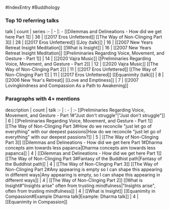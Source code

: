 #IndexEntry #Buddhology

### Top 10 referring talks
talk | count | series
:- | - |: -
[[Dilemmas and Delineations - How did we get here Part 1]] | 36 | [[2017 Eros Unfettered]]
[[The Way of Non-Clinging Part 3]] | 28 | [[2017 Eros Unfettered]]
[[Joy (talk)]] | 16 | [[2007 New Years Retreat Insight Meditation]]
[[What is Insight]] | 16 | [[2007 New Years Retreat Insight Meditation]]
[[Preliminaries Regarding Voice, Movement, and Gesture - Part 1]] | 14 | [[2020 Vajra Music]]
[[Preliminaries Regarding Voice, Movement, and Gesture - Part 2]] | 12 | [[2020 Vajra Music]]
[[The Way of Non-Clinging Part 2]] | 11 | [[2017 Eros Unfettered]]
[[The Way of Non-Clinging Part 1]] | 11 | [[2017 Eros Unfettered]]
[[Equanimity (talk)]] | 8 | [[2006 New Year's Retreat]]
[[Love and Emptiness]] | 7 | [[2007 Lovingkindness and Compassion As a Path to Awakening]]

### Paragraphs with 4+ mentions
description | count | talk
:- | : - | :-
[[Preliminaries Regarding Voice, Movement, and Gesture - Part 1#"Just don't struggle"\|"Just don't struggle"]] | 6 | [[Preliminaries Regarding Voice, Movement, and Gesture - Part 1]]
[[The Way of Non-Clinging Part 3#How do we reconcile "just let go of everything" with our deepest passions\|How do we reconcile "just let go of everything" with our deepest passions?]] | 5 | [[The Way of Non-Clinging Part 3]]
[[Dilemmas and Delineations - How did we get here Part 1#Dharma concepts aim towards less papanca\|Dharma concepts aim towards less papanca]] | 4 | [[Dilemmas and Delineations - How did we get here Part 1]]
[[The Way of Non-Clinging Part 3#Fantasy of the Buddhist path\|Fantasy of the Buddhist path]] | 4 | [[The Way of Non-Clinging Part 3]]
[[The Way of Non-Clinging Part 2#Any appearing is empty so I can shape this appearing in different ways\|Any appearing is empty, so I can shape this appearing in different ways]] | 4 | [[The Way of Non-Clinging Part 2]]
[[What is Insight#"Insights arise" often from trusting mindfulness\|"Insights arise", often from trusting mindfulness]] | 4 | [[What is Insight]]
[[Equanimity in Compassion#Example Dharma talk\|Example: Dharma talk]] | 4 | [[Equanimity in Compassion]]

